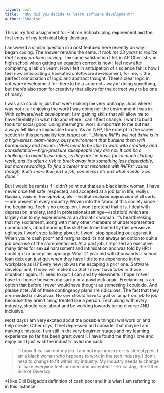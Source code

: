 ```yaml
---
layout: post
title:  "Why did you decide to learn software development?"
author: "Shanise"
---
```


This is my first assignment for Flatiron School’s blog requirement and the first entry of my technical blog: devdiary.

I answered a similar question in a post featured here recently on why I began coding. The answer remains the same. _It took me 23 years to realize that I enjoy problem solving._ The same satisfaction I felt in AP Chemistry in high school when getting an equation correct is how I feel now after completing a lab on Learn. How I felt in anticipation of a science fair is how I feel now anticipating a hackathon. Software development, for me, is the perfect combination of logic and abstract thought. There’s clear logic in software development for there to be a ~correct~ way of doing something, but there’s also room for creativity that allows for the correct way to be one of many.

I was also stuck in jobs that were making me very unhappy. Jobs where I was not at all enjoying the work I was doing nor the environment I was in. With software/web development I am gaining skills that will allow me to have flexibility in what I do and where I can affect change. I want to build tools for social good. Doing meaningful work is important to me but has always felt like an impossible luxury. As an INFP, the excerpt in the career section in this personality test is spot on: _“…Where INFPs will not thrive is in a high-stress, team-heavy, busy environment that burdens them with bureaucracy and tedium. INFPs need to be able to work with creativity and consideration — high-pressure salespeople they are not. It can be a challenge to avoid these roles, as they are the basis for so much starting work, and it’s often a risk to break away into something less dependable, but more rewarding. To find a career that resonates with INFPs’ values though, that’s more than just a job, sometimes it’s just what needs to be done.”_

But I would be remiss if I didn’t point out that as a black latinx woman, I have never once felt safe, respected, and accepted at a job (or in life, really). Racism, sexism, homophobia, etc — institutionalized oppression of all sorts — are present in every industry. Woven into the fabric of this society since the beginning. Tech is no exception. I won’t pretend that it is. I deal with depression, anxiety, (and in professional settings — isolation) which are largely due to my experiences as an afrolatinx woman. It’s heartbreaking that my excitement, along with many other members of underrepresented communities, about learning this skill has to be tainted by this pervasive ugliness. I won’t stop talking about it. I won’t stop speaking out against it. When you’re cash poor* and marginalized it’s not always an option to quit a job because of the aforementioned. At a past job, I reported an executive many times for sexual harassment and intimidation and was told by HR: I could quit or accept his apology. What 21 year old with thousands in school loan debt can just quit when they have little to no experience in the workplace as is? Every new job was me escaping a prior one. Software development, I hope, will make it so that I never have to be in those situations again. If I need to quit, I can and try elsewhere. I hope I never have to choose between my sanity or a paycheck again. Freelancing is an option that before I never would have thought as something I could do. And please note: All of these contingency plans are ridiculous. The fact that they are needed is ridiculous. No one should have to quit or jump from job to job because they aren’t being treated like a person. Tech along with every industry, should care about and be working towards being diverse AND inclusive.

Most days I am very excited about the possible things I will work on and help create. Other days, I feel depressed and consider that maybe I am making a mistake. I am still in the very beginner stages and my learning experience so far has been great overall. I have found the thing I love and enjoy and I just wish the industry loved me back.

> “I know this: I am not my job. I am not my industry or its stereotypes. I am a black woman who happens to work in the tech industry. I don’t need to change to fit within my industry. My industry needs to change to make everyone feel included and accepted.” — Erica Joy, The Other Side of Diversity

*I like Didi Delgado’s definition of cash poor and it is what I am referring to in this instance.
